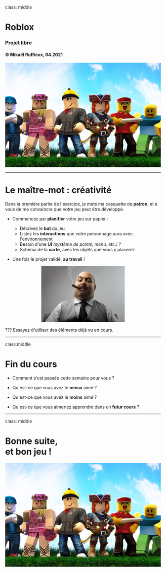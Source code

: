 class: middle

<h1><span class="secondary-color main-title">Roblox</span></h1>

### Projet libre

#### &copy; Mikaël Ruffieux, 04.2021

<img class="first-slide-image" src="../sources_cours/img/first_slide.png">

---

# Le maître-mot : <span class="secondary-color">créativité</span>

Dans la première partie de l'exercice, je mets ma casquette de **patron**, et à vous de me convaincre que votre jeu peut être développé.

- Commencez par **planifier** votre jeu sur papier :

    - Décrivez le **but** du jeu
    - Listez les **interactions** que votre personnage aura avec l'environnement
    - Besoin d'une **UI** *(système de points, menu, etc.)* ?
    - Schéma de la **carte**, avec les objets que vous y placerez

- Une fois le projet validé, **au travail** ! 

<div style="text-align:center;">
    <img style="width:auto; max-height: 180px;" src="../sources_cours/img/cours5_boss.jpeg">
</div>

???
Essayez d'utiliser des éléments déjà vu en cours.

---
class:middle

# Fin du <span class="secondary-color">cours</span>

- Comment s'est passée cette semaine pour vous ?

- Qu'est-ce que vous avez le **mieux** aimé ? 

- Qu'est-ce que vous avez le **moins** aimé ?

- Qu'est-ce que vous aimeriez apprendre dans un **futur cours** ?

---
class: middle

<h1>Bonne <span class="secondary-color">suite</span>,<br/> et bon <span class="secondary-color">jeu</span> !</h1>

<img class="first-slide-image" src="../sources_cours/img/first_slide.png">